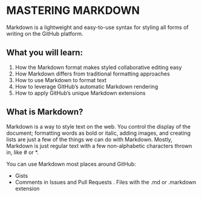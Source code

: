 # MASTERING MARKDOWN

Markdown is a lightweight and easy-to-use syntax for styling all forms of writing on the GitHub platform.

## What you will learn:

1. How the Markdown format makes styled collaborative editing easy
2. How Markdown differs from traditional formatting approaches
3. How to use Markdown to format text
4. How to leverage GitHub’s automatic Markdown rendering
5. How to apply GitHub’s unique Markdown extensions

## What is Markdown?

Markdown is a way to style text on the web. You control the display of the document; formatting words as bold or italic, adding images, and creating lists are just a few of the things we can do with Markdown. Mostly, Markdown is just regular text with a few non-alphabetic characters thrown in, like # or *.

You can use Markdown most places around GitHub:

- Gists
- Comments in Issues and Pull Requests
. Files with the .md or .markdown extension

